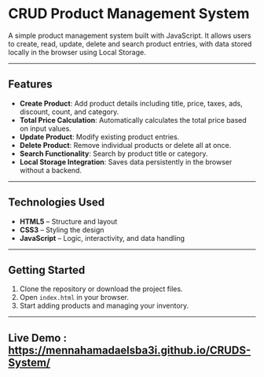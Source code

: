 # CRUD Product Management System

A simple product management system built with JavaScript. It allows users to create, read, update, delete and search product entries, with data stored locally in the browser using Local Storage.

---

## Features

-  **Create Product**: Add product details including title, price, taxes, ads, discount, count, and category.
-  **Total Price Calculation**: Automatically calculates the total price based on input values.
-  **Update Product**: Modify existing product entries.
-  **Delete Product**: Remove individual products or delete all at once.
-  **Search Functionality**: Search by product title or category.
-  **Local Storage Integration**: Saves data persistently in the browser without a backend.

---

## Technologies Used

- **HTML5** – Structure and layout
- **CSS3** – Styling the design
- **JavaScript** – Logic, interactivity, and data handling

---

## Getting Started

1. Clone the repository or download the project files.
2. Open `index.html` in your browser.
3. Start adding products and managing your inventory.
   
---

## Live Demo : https://mennahamadaelsba3i.github.io/CRUDS-System/

